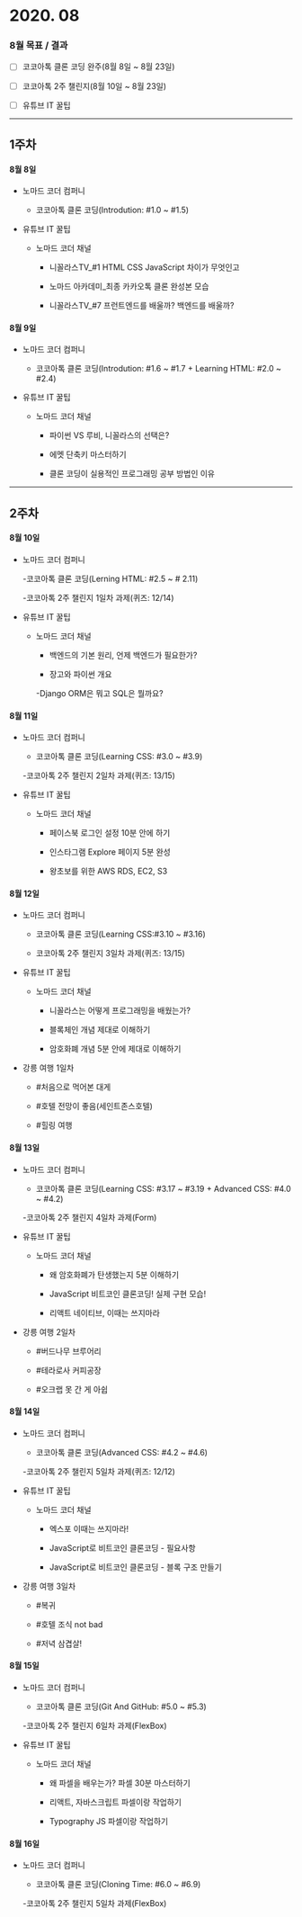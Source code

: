 # 2020. 08

### 8월 목표 / 결과

- [ ] 코코아톡 클론 코딩 완주(8월 8일 ~ 8월 23일)

- [ ] 코코아톡 2주 챌린지(8월 10일 ~ 8월 23일)

- [ ] 유튜브 IT 꿀팁

---

## 1주차

#### 8월 8일

- 노마드 코더 컴퍼니

  - 코코아톡 클론 코딩(Introdution: #1.0 ~ #1.5)

- 유튜브 IT 꿀팁

  - 노마드 코더 채널

    - 니꼴라스TV\_#1 HTML CSS JavaScript 차이가 무엇인고

    - 노마드 아카데미\_최종 카카오톡 클론 완성본 모습

    - 니꼴라스TV\_#7 프런트엔드를 배울까? 백엔드를 배울까?

#### 8월 9일

- 노마드 코더 컴퍼니

  - 코코아톡 클론 코딩(Introdution: #1.6 ~ #1.7 + Learning HTML: #2.0 ~ #2.4)

- 유튜브 IT 꿀팁

  - 노마드 코더 채널

    - 파이썬 VS 루비, 니꼴라스의 선택은?

    - 에멧 단축키 마스터하기

    - 클론 코딩이 실용적인 프로그래밍 공부 방법인 이유

---

## 2주차

#### 8월 10일

- 노마드 코더 컴퍼니

  -코코아톡 클론 코딩(Lerning HTML: #2.5 ~ # 2.11)

  -코코아톡 2주 챌린지 1일차 과제(퀴즈: 12/14)

- 유튜브 IT 꿀팁

  - 노마드 코더 채널

    - 백엔드의 기본 원리, 언제 백엔드가 필요한가?

    - 장고와 파이썬 개요

    -Django ORM은 뭐고 SQL은 뭘까요?

#### 8월 11일

- 노마드 코더 컴퍼니

  - 코코아톡 클론 코딩(Learning CSS: #3.0 ~ #3.9)

  -코코아톡 2주 챌린지 2일차 과제(퀴즈: 13/15)

- 유튜브 IT 꿀팁

  - 노마드 코더 채널

    - 페이스북 로그인 설정 10분 안에 하기

    - 인스타그램 Explore 페이지 5분 완성

    - 왕초보를 위한 AWS RDS, EC2, S3

#### 8월 12일

- 노마드 코더 컴퍼니

  - 코코아톡 클론 코딩(Learning CSS:#3.10 ~ #3.16)

  - 코코아톡 2주 챌린지 3일차 과제(퀴즈: 13/15)

- 유튜브 IT 꿀팁

  - 노마드 코더 채널

    - 니꼴라스는 어떻게 프로그래밍을 배웠는가?

    - 블록체인 개념 제대로 이해하기

    - 암호화폐 개념 5분 안에 제대로 이해하기

- 강릉 여행 1일차

  - #처음으로 먹어본 대게

  - #호텔 전망이 좋음(세인트존스호텔)

  - #힐링 여행

#### 8월 13일

- 노마드 코더 컴퍼니

  - 코코아톡 클론 코딩(Learning CSS: #3.17 ~ #3.19 + Advanced CSS: #4.0 ~ #4.2)

  -코코아톡 2주 챌린지 4일차 과제(Form)

- 유튜브 IT 꿀팁

  - 노마드 코더 채널

    - 왜 암호화폐가 탄생했는지 5분 이해하기

    - JavaScript 비트코인 클론코딩! 실제 구현 모습!

    - 리액트 네이티브, 이때는 쓰지마라

- 강릉 여행 2일차

  - #버드나무 브루어리

  - #테라로사 커피공장

  - #오크랩 못 간 게 아쉽

#### 8월 14일

- 노마드 코더 컴퍼니

  - 코코아톡 클론 코딩(Advanced CSS: #4.2 ~ #4.6)

  -코코아톡 2주 챌린지 5일차 과제(퀴즈: 12/12)

- 유튜브 IT 꿀팁

  - 노마드 코더 채널

    - 엑스포 이때는 쓰지마라!

    - JavaScript로 비트코인 클론코딩 - 필요사항

    - JavaScript로 비트코인 클론코딩 - 블록 구조 만들기

- 강릉 여행 3일차

  - #복귀

  - #호텔 조식 not bad

  - #저녁 삼겹살!

#### 8월 15일

- 노마드 코더 컴퍼니

  - 코코아톡 클론 코딩(Git And GitHub: #5.0 ~ #5.3)

  -코코아톡 2주 챌린지 6일차 과제(FlexBox)

- 유튜브 IT 꿀팁

  - 노마드 코더 채널

    - 왜 파셀을 배우는가? 파셀 30분 마스터하기

    - 리액트, 자바스크립트 파셀이랑 작업하기

    - Typography JS 파셀이랑 작업하기

#### 8월 16일

- 노마드 코더 컴퍼니

  - 코코아톡 클론 코딩(Cloning Time: #6.0 ~ #6.9)

  -코코아톡 2주 챌린지 5일차 과제(FlexBox)
